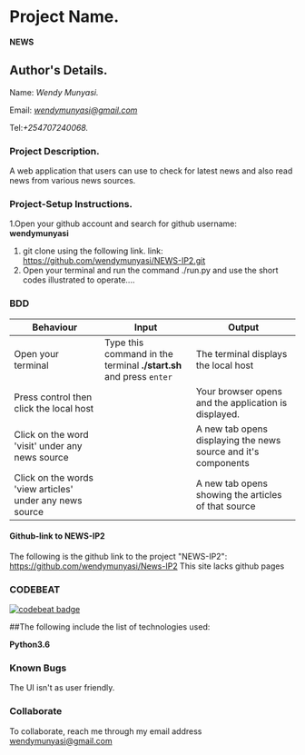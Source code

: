 # Project Name.
**NEWS**

## Author's Details.
Name: *Wendy Munyasi.*

Email: *wendymunyasi@gmail.com*

Tel:*+254707240068.*



### Project Description.
A web application that users can use to check for latest news and also read news from various news sources.


### Project-Setup Instructions.

1.Open your github account and search for github username: **wendymunyasi**

1. git clone using the following link.
   link: https://github.com/wendymunyasi/NEWS-IP2.git
2. Open your terminal and run the command ./run.py and use the short codes illustrated to operate....

### BDD

| Behaviour | Input | Output |
| --------- | ------| ------ |
|Open your terminal|Type this command in the terminal **./start.sh** and press  `enter`|The terminal displays the local host|
|Press control then click the local host  | |Your browser opens and the application is displayed.
|Click on the word 'visit' under any news source| | A new tab opens displaying the news source and it's components|
|Click on the words 'view articles' under any news source | | A new tab opens showing the articles of that source|

#### Github-link to NEWS-IP2
The following is the github link to the project "NEWS-IP2": https://github.com/wendymunyasi/News-IP2
This site lacks github pages
 
### CODEBEAT
[![codebeat badge](https://codebeat.co/badges/2bc3b227-df49-4fa5-a538-a97c38215da5)](https://codebeat.co/projects/github-com-wendymunyasi-news-ip2-master)

##The following include the list of technologies used:

**Python3.6**

### Known Bugs

The UI isn't as user friendly.

### Collaborate

To collaborate, reach me through my email address wendymunyasi@gmail.com